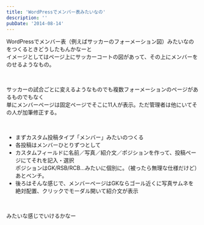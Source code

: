```yaml
---
title: 'WordPressでメンバー表みたいなの'
description: ''
pubDate: '2014-08-14'
---
```


<p>WordPressでメンバー表（例えばサッカーのフォーメーション図）みたいなのをつくるときどうしたもんかなーと<br>
イメージとしてはページ上にサッカーコートの図があって、その上にメンバーをのせるようなもの。</p>
<p>&nbsp;</p>
<p>サッカーの試合ごとに変えるようなものでも複数フォーメーションのページがあるものでもなく<br>
単にメンバーページは固定ページでそこに11人が表示。ただ管理者は他にいてその人が加筆修正する。</p>
<p>&nbsp;</p>
<ul>
<li>まずカスタム投稿タイプ「メンバー」みたいのつくる
</li><li>各投稿はメンバーひとりずつとして
</li><li>カスタムフィールドに名前／写真／紹介文／ポジションを作って、投稿ページにてそれを記入・選択<br>ポジションはGK/RSB/RCB…みたいに個別に。（被ったら無理な仕様だけど）あとベンチ。
</li><li>後ろはそんな感じで、メンバーページはGKならゴール近くに写真サムネを絶対配置、クリックでモーダル開いて紹介文が表示
</li></ul>
<p>&nbsp;</p>
<p>みたいな感じでいけるかなー</p>
